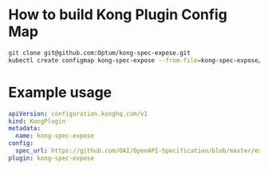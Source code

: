 
# How to build Kong Plugin Config Map

```sh
git clone git@github.com:Optum/kong-spec-expose.git
kubectl create configmap kong-spec-expose --from-file=kong-spec-expose/src/ -n ingress-kong --dry-run -oyaml > config-map-kong-spec-expose.yaml
```

# Example usage

```yaml
apiVersion: configuration.konghq.com/v1
kind: KongPlugin
metadata:
  name: kong-spec-expose
config:
  spec_url: https://github.com/OAI/OpenAPI-Specification/blob/master/examples/v2.0/json/petstore.json
plugin: kong-spec-expose
```

